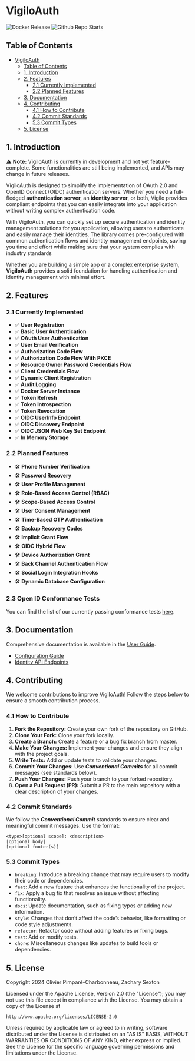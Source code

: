 # VigiloAuth

![Docker Release](https://img.shields.io/github/v/release/vigiloauth/vigilo?label=latest%20release)
![Github Repo Starts](https://img.shields.io/github/stars/vigiloauth/vigilo?style=flat)

## Table of Contents
- [VigiloAuth](#vigiloauth)
	- [Table of Contents](#table-of-contents)
	- [1. Introduction](#1-introduction)
	- [2. Features](#2-features)
		- [2.1 Currently Implemented](#21-currently-implemented)
		- [2.2 Planned Features](#22-planned-features)
	- [3. Documentation](#3-documentation)
	- [4. Contributing](#4-contributing)
		- [4.1 How to Contribute](#41-how-to-contribute)
		- [4.2 Commit Standards](#42-commit-standards)
		- [5.3 Commit Types](#53-commit-types)
	- [5. License](#5-license)

## 1. Introduction
⚠️ **Note:** VigiloAuth is currently in development and not yet feature-complete. Some functionalities are still being implemented, and APIs may change in future releases.

VigiloAuth is designed to simplify the implementation of OAuth 2.0 and OpenID Connect (OIDC) authentication servers. Whether you need a full-fledged **authentication server**, an **identity server**, or both, Vigilo provides compliant endpoints that you can easily integrate into your application without writing complex authentication code.

With VigiloAuth, you can quickly set up secure authentication and identity management solutions for you application, allowing users to authenticate and easily manage their identities. The library comes pre-configured with common authentication flows and identity management endpoints, saving you time and effort while making sure that your system complies with industry standards

Whether you are building a simple app or a complex enterprise system, **VigiloAuth** provides a solid foundation for handling authentication and identity management with minimal effort.

## 2. Features
### 2.1 Currently Implemented
- ✅ **User Registration**
- ✅ **Basic User Authentication**
- ✅ **OAuth User Authentication**
- ✅ **User Email Verification**
- ✅ **Authorization Code Flow**
- ✅ **Authorization Code Flow With PKCE**
- ✅ **Resource Owner Password Credentials Flow**
- ✅ **Client Credentials Flow**
- ✅ **Dynamic Client Registration**
- ✅ **Audit Logging**
- ✅ **Docker Server Instance**
- ✅ **Token Refresh**
- ✅ **Token Introspection**
- ✅ **Token Revocation**
- ✅ **OIDC UserInfo Endpoint**
- ✅ **OIDC Discovery Endpoint**
- ✅ **OIDC JSON Web Key Set Endpoint**
- ✅ **In Memory Storage**

### 2.2 Planned Features
- 🛠️ **Phone Number Verification** 
- 🛠️ **Password Recovery**
- 🛠️ **User Profile Management**
- 🛠️ **Role-Based Access Control (RBAC)**
- 🛠️ **Scope-Based Access Control**
- 🛠️ **User Consent Management**
- 🛠️ **Time-Based OTP Authentication**
- 🛠️ **Backup Recovery Codes**
- 🛠️ **Implicit Grant Flow**
- 🛠️ **OIDC Hybrid Flow**
- 🛠️ **Device Authorization Grant**
- 🛠️ **Back Channel Authentication Flow**
- 🛠️ **Social Login Integration Hooks**
- 🛠️ **Dynamic Database Configuration**

### 2.3 Open ID Conformance Tests
You can find the list of our currently passing conformance tests [here](./oidc_conformance_tests.md).

## 3. Documentation
Comprehensive documentation is available in the [User Guide](./docs/user_guide/README.md).
- [Configuration Guide](./docs/user_guide/configuration/configuration_guide.md)
- [Identity API Endpoints](./docs/user_guide/identity/README.md)

## 4. Contributing
We welcome contributions to improve VigiloAuth! Follow the steps below to ensure a smooth contribution process.

### 4.1 How to Contribute
1. **Fork the Repository:** Create your own fork of the repository on GitHub.
2. **Clone Your Fork:** Clone your fork locally.
3. **Create a Branch:** Create a feature or a bug fix branch from master.
4. **Make Your Changes:** Implement your changes and ensure they align with the project goals.
5. **Write Tests:** Add or update tests to validate your changes.
6. **Commit Your Changes:** Use **_Conventional Commits_** for all commit messages (see standards below).
7. **Push Your Changes:** Push your branch to your forked repository.
8. **Open a Pull Request (PR):** Submit a PR to the main repository with a clear description of your changes.

### 4.2 Commit Standards
We follow the **_Conventional Commit_** standards to ensure clear and meaningful commit messages. Use the format:
```azure
<type>[optional scope]: <description>
[optional body]
[optional footer(s)]
```
### 5.3 Commit Types
- `breaking`: Introduce a breaking change that may require users to modify their code or dependencies.
- `feat`: Add a new feature that enhances the functionality of the project.
- `fix`: Apply a bug fix that resolves an issue without affecting functionality. 
- `docs`: Update documentation, such as fixing typos or adding new information. 
- `style`: Changes that don’t affect the code’s behavior, like formatting or code style adjustments. 
- `refactor`: Refactor code without adding features or fixing bugs. 
- `test`: Add or modify tests. 
- `chore`: Miscellaneous changes like updates to build tools or dependencies.

## 5. License
Copyright 2024 Olivier Pimparé-Charbonneau, Zachary Sexton

Licensed under the Apache License, Version 2.0 (the "License");
you may not use this file except in compliance with the License.
You may obtain a copy of the License at

    http://www.apache.org/licenses/LICENSE-2.0

Unless required by applicable law or agreed to in writing, software distributed under the License is distributed on an "AS IS" BASIS,
WITHOUT WARRANTIES OR CONDITIONS OF ANY KIND, either express or implied.
See the License for the specific language governing permissions and limitations under the License.
